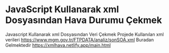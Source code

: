 # JavaScript Kullanarak xml Dosyasından Hava Durumu Çekmek
Javascript Kullanarak xml Dosyasından Veri Çekmek
Projede Kullanılan xml verileri https://www.mgm.gov.tr/FTPDATA/analiz/sonSOA.xml Buradan Gelmektedir
https://xmlhava.netlify.app/main.html 
